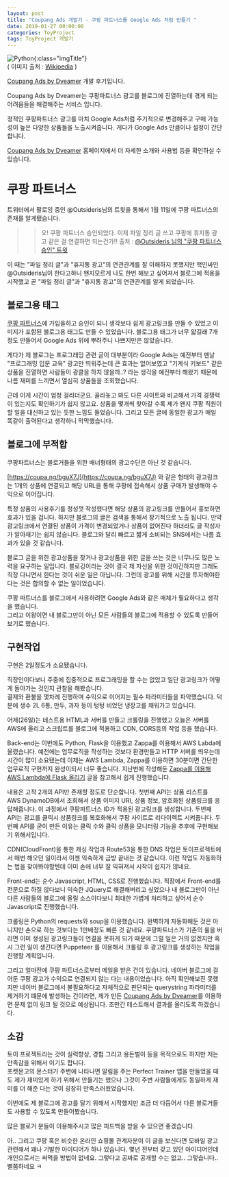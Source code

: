 ```yaml
---
layout: post
title: "Coupang Ads 개발기 - 쿠팡 파트너스를 Google Ads 처럼 만들기 "
date: 2019-01-27 00:00:00
categories: ToyProject
tags: ToyProject 개발기
---
```


![Python](https://upload.wikimedia.org/wikipedia/commons/thumb/f/f8/Python_logo_and_wordmark.svg/260px-Python_logo_and_wordmark.svg.png){:class="imgTitle"}   
( 이미지 출처 : [Wikipedia](https://en.wikipedia.org/wiki/Python_(programming_language)) )  

[Coupang Ads by Dveamer](https://sda.dveamer.com/index.html) 개발 후기입니다.  

Coupang Ads by Dveamer는 쿠팡파트너스 광고를 블로그에 진열하는데 겪게 되는 어려움들을 해결해주는 서비스 입니다.  

정적인 쿠팡파트너스 광고를 마치 Google Ads처럼 주기적으로 변경해주고 구매 가능성이 높은 다양한 상품들을 노출시켜줍니다. 게다가 Google Ads 만큼이나 설정이 간단합니다. 

<!--more-->

[Coupang Ads by Dveamer](https://sda.dveamer.com/index.html) 홈페이지에서 더 자세한 소개와 사용법 등을 확인하실 수 있습니다.  

# 쿠팡 파트너스 

트위터에서 팔로잉 중인 @Outsideris님의 트윗을 통해서 1월 11일에 쿠팡 파트너스의 존재를 알게됐습니다.  

>> 오! 쿠팡 파트너스 승인되었다. 
>> 이제 파일 정리 글 쓰고 쿠팡에 휴지통 광고 같은 걸 연결하면 되는건가!!
>> 출처 : [@Outsideris 님의 "쿠팡 파트너스 승인" 트윗](https://twitter.com/Outsideris/status/1083697252541943808)

이 때는 "파일 정리 글"과 "휴지통 광고"의 연관관계를 잘 이해하지 못했지만 핵인싸인 @Outsideris님이 한다고하니 왠지모르게 나도 한번 해보고 싶어져서 블로그에 적용을 시작했고 곧 "파일 정리 글"과 "휴지통 광고"의 연관관계를 알게 되었습니다.  

## 블로그용 태그

[쿠팡 파트너스](https://partners.coupang.com/)에 가입을하고 승인이 되니 생각보다 쉽게 광고링크를 만들 수 있었고 이미지가 포함된 블로그용 태그도 만들 수 있었습니다. 블로그용 태그가 너무 얇길래 7개정도 만들어서 Google Ads 위에 뿌려주니 나쁘지만은 않았습니다.  

게다가 제 블로그는 프로그래밍 관련 글이 대부분이라 Google Ads는 예전부터 맨날 "프로그래밍 입문 교육" 광고만 띄워주는데 큰 효과는 없어보였고 "기계식 키보드" 같은 상품을 진열하면 사람들이 광클을 하지 않을까..? 라는 생각을 예전부터 해왔기 때문에 나름 재미를 느끼면서 열심히 상품들을 조회했습니다.  

근데 이게 시간이 엄청 걸리더군요. 골라놓고 봐도 다른 사이트와 비교해서 가격 경쟁력이 있는지도 확인하기가 쉽지 않고요. 상품을 몇개씩 찾아갈 수록 제가 왠지 쿠팡 직원이 할 일을 대신하고 있는 듯한 느낌도 들었습니다. 그리고 모든 글에 동일한 광고가 매일 똑같이 출력된다고 생각하니 막막했습니다.  

## 블로그에 부적합

쿠팡파트너스는 블로거들을 위한 배너형태의 광고수단은 아닌 것 같습니다.  

[https://coupa.ng/bguX7J](https://coupa.ng/bguX7J) 와 같은 형태의 광고링크는 1개의 상품에 연결되고 해당 URL을 통해 쿠팡에 접속해서 상품 구매가 발생해야 수익으로 이어집니다.  

특정 상품의 사용후기를 정성껏 작성했다면 해당 상품의 광고링크를 만들어서 홍보하면 효과가 있을 겁니다. 하지만 블로그의 글은 검색을 통해서 장기적으로 노출 됩니다. 만약 광고링크에서 연결된 상품이 가격이 변경되었거나 상품이 없어진다 하더라도 글 작성자가 알아채기는 쉽지 않습니다. 블로그와 달리 빠르고 짧게 소비되는 SNS에서는 나름 효과가 있을 것 같습니다.  

블로그 글을 위한 광고상품을 찾거나 광고상품을 위한 글을 쓰는 것은 너무나도 많은 노력을 요구하는 일입니다. 블로깅이라는 것이 결국 제 자신을 위한 것이긴하지만 그래도 직장 다니면서 한다는 것이 쉬운 일은 아닙니다. 그런데 광고를 위해 시간을 투자해야한다는 것은 합의할 수 없는 일이었습니다.  

쿠팡 파트너스를 블로그에서 사용하려면 Google Ads와 같은 매체가 필요하다고 생각을 했습니다.  
그리고 이왕이면 내 블로그만이 아닌 모든 사람들의 블로그에 적용할 수 있도록 만들어보기로 했습니다.  

## 구현작업

구현은 2일정도가 소요됐습니다.  

직장인이다보니 주중에 집중적으로 프로그래밍을 할 수는 없었고 일단 광고링크가 어떻게 돌아가는 것인지 관찰을 해봤습니다.  
결제와 환불을 몇차례 진행하며 수익으로 이어지는 필수 파라미터들을 파악했습니다. 덕분에 생수 2L 6통, 만두, 과자 등이 텅텅 비었던 냉장고를 채워가고 있습니다.  

어제(26일)는 테스트용 HTML과 서버를 만들고 크롤링을 진행했고 오늘은 서버를 AWS에 올리고 스크립트를 블로그에 적용하고 CDN, CORS등의 작업 등을 했습니다.  

Back-end는 이번에도 Python, Flask을 이용했고 Zappa를 이용해서 AWS Labda에 올렸습니다. 예전에는 업무로직을 작성하는 것보다 환경만들고 HTTP 서버를 띄우는데 시간이 많이 소요됐는데 이제는 AWS Lambda, Zappa를 이용하면 30분이면 간단한 업무로직 구현까지 완성이되서 너무 좋습니다. 지난번에 작성해둔 [Zappa를 이용해 AWS Lambda에 Flask 올리기](https://dveamer.github.io/backend/FlaskZappaAWSLambda.html) 글을 참고해서 쉽게 진행했습니다.  

내용은 고작 2개의 API만 존재할 정도로 단순합니다. 첫번째 API는 상품 리스트를 AWS DynamoDB에서 조회해서 상품 이미지 URI, 상품 정보, 암호화된 상품링크를 응답해줍니다. 이 과정에서 쿠팡파트너스 ID가 적용된 광고링크를 생성합니다. 두번째 API는 광고를 클릭시 상품링크를 복호화해서 쿠팡 사이트로 리다이렉트 시켜줍니다. 두번째 API를 굳이 만든 이유는 클릭 수와 클릭 상품을 모니터링 기능을 추후에 구현해보기 위해서입니다.  

CDN(CloudFront)을 통한 캐싱 작업과 Route53을 통한 DNS 작업은 토이프로젝트에서 매번 해오던 일이라서 이젠 익숙하게 금방 끝내는 것 같습니다. 이런 작업도 자동화하는 법을 찾아봐야할텐데 이미 손에 너무 잘 익혀져서 시작이 쉽지가 않네요.  

Front-end는 순수 Javascript, HTML, CSS로 진행했습니다. 직장에서 Front-end를 전문으로 하질 않다보니 익숙한 JQuery로 해결해버리고 싶었으나 내 블로그만이 아닌 다른 사람들의 블로그에 올릴 소스이다보니 최대한 가볍게 처리하고 싶어서 순수 Javascript로 진행했습니다.  

크롤링은 Python의 requests와 soup을 이용했습니다. 완벽하게 자동화해둔 것은 아니지만 손으로 하는 것보다는 1만배정도 빠른 것 같네요. 쿠팡파트너스가 기존의 룰을 버리면 이미 생성된 광고링크들이 연결을 못하게 되기 때문에 그럴 일은 거의 없겠지만 혹시 그런 일이 생긴다면 Puppeteer 를 이용해서 크롤링 후 광고링크를 생성하는 작업을 진행할 계획입니다.  


그리고 얼마전에 쿠팡 파트너스로부터 메일을 받은 건이 있습니다. 네이버 블로그에 걸어둔 쿠팡 광고가 수익으로 연결되지 않는 다는 내용이었습니다. 아직 확인해보진 못했지만 네이버 블로그에서 불필요하다고 자체적으로 판단되는 querystring 파라미터를 제거하기 떄문에 발생하는 건이라면, 제가 만든 [Coupang Ads by Dveamer](https://sda.dveamer.com/index.html)를 이용하면 문제 없이 링크 될 것으로 예상됩니다. 조만간 테스트해서 결과를 올리도록 하겠습니다.  

## 소감

토이 프로젝트라는 것이 실력향상, 경험 그리고 용돈벌이 등을 목적으로도 하지만 저는 만족감을 위해서 이기도 합니다.  
포켓몬고의 몬스터가 주변에 나타나면 알림을 주는 Perfect Trainer 앱을 만들었을 때도 제가 재미있게 하기 위해서 만들기는 했으나 그것이 주변 사람들에게도 동일하게 재미를 더 해준 다는 것이 굉장히 만족스러웠었습니다.  

이번에도 제 블로그에 광고를 달기 위해서 시작했지만 조금 더 다듬어서 다른 블로거들도 사용할 수 있도록 만들어봤습니다.  

많은 블로거 분들이 이용해주시고 많은 피드백을 받을 수 있으면 좋겠습니다.  


아.. 그리고 쿠팡 혹은 비슷한 온라인 쇼핑몰 관계자분이 이 글을 보신다면 모바일 광고 관련해서 꽤나 기발한 아이디어가 하나 있습니다. 몇년 전부터 갖고 있던 아이디어인데 개인으로서는 써먹을 방법이 없네요. 그렇다고 공짜로 공개할 수는 없고.. 그렇습니다.. 뻘쭘하네요 ㅋ  



